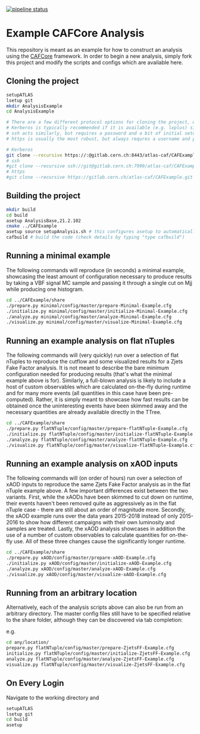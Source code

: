 [![pipeline status](https://gitlab.cern.ch/atlas-caf/CAFExample/badges/master/pipeline.svg)](https://gitlab.cern.ch/atlas-caf/CAFExample/commits/master)

Example CAFCore Analysis
=========================

This repository is meant as an example for how to construct an analysis using the [CAFCore](https://gitlab.cern.ch/atlas-caf/CAFCore) framework. In order to begin a new analysis, simply fork this project and modify the scripts and configs which are available here.

Cloning the project
--------------------

```bash
setupATLAS
lsetup git
mkdir AnalysisExample
cd AnalysisExample

# There are a few different protocol options for cloning the project, which are all provided at the top of the main page of the repository.
# Kerberos is typically recommended if it is available (e.g. lxplus) since it does not require a username or password when interacting with remote repositories.
# ssh acts similarly, but requires a password and a bit of initial setup
# https is usually the most robust, but always requres a username and password

# Kerberos
git clone --recursive https://:@gitlab.cern.ch:8443/atlas-caf/CAFExample.git
# ssh
#git clone --recursive ssh://git@gitlab.cern.ch:7999/atlas-caf/CAFExample.git
# https
#git clone --recursive https://gitlab.cern.ch/atlas-caf/CAFExample.git
```

Building the project
---------------------

```bash
mkdir build
cd build
asetup AnalysisBase,21.2.102
cmake ../CAFExample
asetup source setupAnalysis.sh # this configures asetup to automatically call setupAnalysis.sh next time
cafbuild # build the code (check details by typing "type cafbuild")
```

Running a minimal example
-------------------------

The following commands will reproduce (in seconds) a minimal example, showcasing the least amount of configuration necessary to produce results by taking a VBF signal MC sample and passing it through a single cut on Mjj while producing one histogram.

```bash
cd ../CAFExample/share
./prepare.py minimal/config/master/prepare-Minimal-Example.cfg
./initialize.py minimal/config/master/initialize-Minimal-Example.cfg
./analyze.py minimal/config/master/analyze-Minimal-Example.cfg
./visualize.py minimal/config/master/visualize-Minimal-Example.cfg
```

Running an example analysis on flat nTuples
-------------------------------------------

The following commands will (very quickly) run over a selection of flat nTuples to reproduce the cutflow and some visualized results for a Zjets Fake Factor analysis. It is not meant to describe the bare minimum configuration needed for producing results (that's what the minimal example above is for).
Similarly, a full-blown analysis is likely to include a host of custom observables which are calculated on-the-fly during runtime and for many more events (all quantities in this case have been pre-computed).
Rather, it is simply meant to showcase how fast results can be obtained once the uninteresting events have been skimmed away and the necessary quantities are already available directly in the TTree.

```bash
cd ../CAFExample/share
./prepare.py flatNTuple/config/master/prepare-flatNTuple-Example.cfg
./initialize.py flatNTuple/config/master/initialize-flatNTuple-Example.cfg
./analyze.py flatNTuple/config/master/analyze-flatNTuple-Example.cfg
./visualize.py flatNTuple/config/master/visualize-flatNTuple-Example.cfg
```

Running an example analysis on xAOD inputs
------------------------------------------

The following commands will (on order of hours) run over a selection of xAOD inputs to reproduce the same Zjets Fake Factor analysis as in the flat nTuple example above. A few important differences exist between the two variants. First, while the xAODs have been skimmed to cut down on runtime, their events haven't been removed quite as aggressively as in the flat nTuple case - there are still about an order of magnitude more. Secondly, the xAOD example runs over the data years 2015-2018 instead of only 2015-2016 to show how different campaigns with their own luminosity and samples are treated. Lastly, the xAOD analysis showcases in addition the use of a number of custom observables to calculate quantities for on-the-fly use. All of these three changes cause the significantly longer runtime.

```bash
cd ../CAFExample/share
./prepare.py xAOD/config/master/prepare-xAOD-Example.cfg
./initialize.py xAOD/config/master/initialize-xAOD-Example.cfg
./analyze.py xAOD/config/master/analyze-xAOD-Example.cfg
./visualize.py xAOD/config/master/visualize-xAOD-Example.cfg
```

Running from an arbitrary location
----------------------------------

Alternatively, each of the analysis scripts above can also be run from an arbitrary directory. The master config files still have to be specified relative to the share folder, although they can be discovered via tab completion:

e.g.

```bash
cd any/location/
prepare.py flatNTuple/config/master/prepare-ZjetsFF-Example.cfg
initialize.py flatNTuple/config/master/initialize-ZjetsFF-Example.cfg
analyze.py flatNTuple/config/master/analyze-ZjetsFF-Example.cfg
visualize.py flatNTuple/config/master/visualize-ZjetsFF-Example.cfg
```

On Every Login
--------------

Navigate to the working directory and

```bash
setupATLAS
lsetup git
cd build
asetup
```
